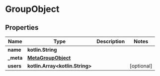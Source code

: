 
# GroupObject

## Properties
Name | Type | Description | Notes
------------ | ------------- | ------------- | -------------
**name** | **kotlin.String** |  | 
**_meta** | [**MetaGroupObject**](MetaGroupObject.md) |  | 
**users** | **kotlin.Array&lt;kotlin.String&gt;** |  |  [optional]



